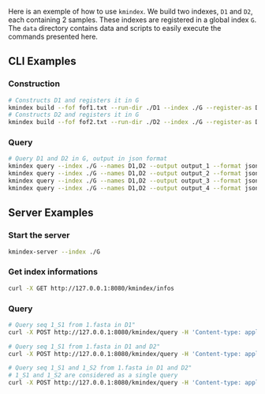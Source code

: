 Here is an exemple of how to use `kmindex`. We build two indexes, `D1` and `D2`, each containing 2 samples. These indexes are registered in a global index `G`. The `data` directory contains data and scripts to easily execute the commands presented here.

## CLI Examples

### Construction

```bash
# Constructs D1 and registers it in G
kmindex build --fof fof1.txt --run-dir ./D1 --index ./G --register-as D1 --hard-min 1 --kmer-size 25 --bloom-size 1000000
# Constructs D2 and registers it in G
kmindex build --fof fof2.txt --run-dir ./D2 --index ./G --register-as D2 --hard-min 1 --kmer-size 25 --bloom-size 1000000
```

### Query

```bash
# Query D1 and D2 in G, output in json format
kmindex query --index ./G --names D1,D2 --output output_1 --format json --fastx 1.fasta
kmindex query --index ./G --names D1,D2 --output output_2 --format json --fastx 2.fasta
kmindex query --index ./G --names D1,D2 --output output_3 --format json --fastx 3.fasta
kmindex query --index ./G --names D1,D2 --output output_4 --format json --fastx 4.fasta
```

## Server Examples

### Start the server

```bash
kmindex-server --index ./G
```

### Get index informations
```bash
curl -X GET http://127.0.0.1:8080/kmindex/infos
```

### Query

```bash
# Query seq 1_S1 from 1.fasta in D1"
curl -X POST http://127.0.0.1:8080/kmindex/query -H 'Content-type: application/json' -d @./query_1S1_in_index_D1.json

# Query seq 1_S1 from 1.fasta in D1 and D2"
curl -X POST http://127.0.0.1:8080/kmindex/query -H 'Content-type: application/json' -d @./query_1S1_in_index_D1_D2.json

# Query seq 1_S1 and 1_S2 from 1.fasta in D1 and D2"
# 1_S1 and 1_S2 are considered as a single query
curl -X POST http://127.0.0.1:8080/kmindex/query -H 'Content-type: application/json' -d @./query_1S1_1S2_in_index_D1_D2.json
```
